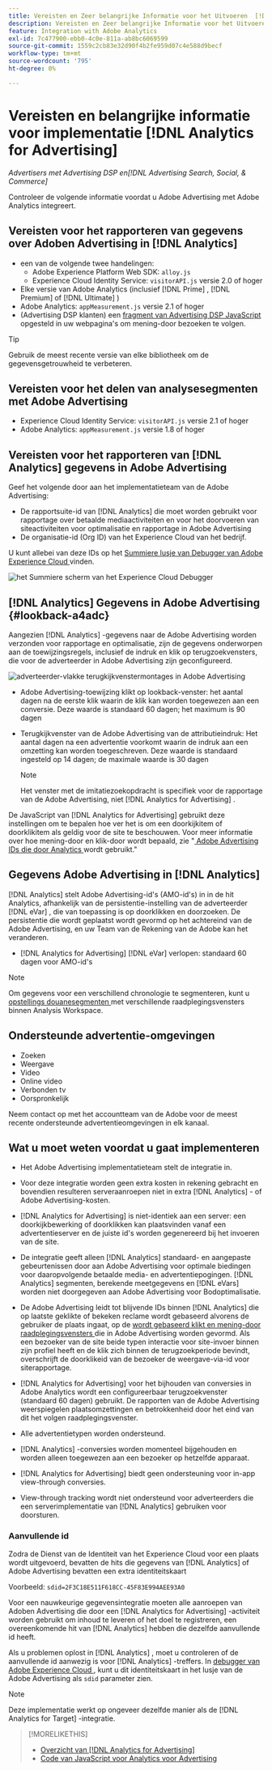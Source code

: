 ```yaml
---
title: Vereisten en Zeer belangrijke Informatie voor het Uitvoeren  [!DNL Analytics for Advertising]
description: Vereisten en Zeer belangrijke Informatie voor het Uitvoeren  [!DNL Analytics for Advertising]
feature: Integration with Adobe Analytics
exl-id: 7c477900-ebb0-4c0e-811a-ab8bc6069599
source-git-commit: 1559c2cb83e32d90f4b2fe959d07c4e588d9becf
workflow-type: tm+mt
source-wordcount: '795'
ht-degree: 0%

---
```


# Vereisten en belangrijke informatie voor implementatie [!DNL Analytics for Advertising]

*Advertisers met Advertising DSP en[!DNL Advertising Search, Social, & Commerce]*

Controleer de volgende informatie voordat u Adobe Advertising met Adobe Analytics integreert.

## Vereisten voor het rapporteren van gegevens over Adoben Advertising in [!DNL Analytics]

* een van de volgende twee handelingen:
   * Adobe Experience Platform Web SDK: `alloy.js`
   * Experience Cloud Identity Service: `visitorAPI.js` versie 2.0 of hoger
* Elke versie van Adobe Analytics (inclusief [!DNL Prime] , [!DNL Premium] of [!DNL Ultimate] )
* Adobe Analytics: `appMeasurement.js` versie 2.1 of hoger
* (Advertising DSP klanten) een [ fragment van Advertising DSP JavaScript ](javascript.md) opgesteld in uw webpagina&#39;s om mening-door bezoeken te volgen.

>[!TIP]
>
>Gebruik de meest recente versie van elke bibliotheek om de gegevensgetrouwheid te verbeteren.

## Vereisten voor het delen van analysesegmenten met Adobe Advertising

* Experience Cloud Identity Service: `visitorAPI.js` versie 2.1 of hoger
* Adobe Analytics: `appMeasurement.js` versie 1.8 of hoger

## Vereisten voor het rapporteren van [!DNL Analytics] gegevens in Adobe Advertising

Geef het volgende door aan het implementatieteam van de Adobe Advertising:

* De rapportsuite-id van [!DNL Analytics] die moet worden gebruikt voor rapportage over betaalde mediaactiviteiten en voor het doorvoeren van siteactiviteiten voor optimalisatie en rapportage in Adobe Advertising
* De organisatie-id (Org ID) van het Experience Cloud van het bedrijf.

U kunt allebei van deze IDs op het [ Summiere lusje van Debugger van Adobe Experience Cloud ](https://experienceleague.adobe.com/docs/debugger/using-v2/summary.html?lang=nl-NL) vinden.

![ het Summiere scherm van het Experience Cloud Debugger ](/help/integrations/assets/a4adc-debugger-summary.png)

## [!DNL Analytics] Gegevens in Adobe Advertising {#lookback-a4adc}

Aangezien [!DNL Analytics] -gegevens naar de Adobe Advertising worden verzonden voor rapportage en optimalisatie, zijn de gegevens onderworpen aan de toewijzingsregels, inclusief de indruk en klik op terugzoekvensters, die voor de adverteerder in Adobe Advertising zijn geconfigureerd.

![ adverteerder-vlakke terugkijkvenstermontages in Adobe Advertising ](/help/integrations/assets/a4adc-lookbacks.png)

* Adobe Advertising-toewijzing klikt op lookback-venster: het aantal dagen na de eerste klik waarin de klik kan worden toegewezen aan een conversie. Deze waarde is standaard 60 dagen; het maximum is 90 dagen
* Terugkijkvenster van de Adobe Advertising van de attributieindruk: Het aantal dagen na een advertentie voorkomt waarin de indruk aan een omzetting kan worden toegeschreven. Deze waarde is standaard ingesteld op 14 dagen; de maximale waarde is 30 dagen

  >[!NOTE]
  >
  > Het venster met de imitatiezoekopdracht is specifiek voor de rapportage van de Adobe Advertising, niet [!DNL Analytics for Advertising] .

De JavaScript van [!DNL Analytics for Advertising] gebruikt deze instellingen om te bepalen hoe ver het is om een doorkijkitem of doorklikitem als geldig voor de site te beschouwen. Voor meer informatie over hoe mening-door en klik-door wordt bepaald, zie &quot;[ Adobe Advertising IDs die door Analytics ](ids.md) wordt gebruikt.&quot;

## Gegevens Adobe Advertising in [!DNL Analytics]

[!DNL Analytics] stelt Adobe Advertising-id&#39;s (AMO-id&#39;s) in in de hit Analytics, afhankelijk van de persistentie-instelling van de adverteerder [!DNL eVar] , die van toepassing is op doorklikken en doorzoeken. De persistentie die wordt geplaatst wordt gevormd op het achtereind van de Adobe Advertising, en uw Team van de Rekening van de Adobe kan het veranderen.

* [!DNL Analytics for Advertising] [!DNL eVar] verlopen: standaard 60 dagen voor AMO-id&#39;s

>[!NOTE]
>
>Om gegevens voor een verschillend chronologie te segmenteren, kunt u [ opstellings douanesegmenten ](https://experienceleague.adobe.com/docs/analytics/components/segmentation/segmentation-workflow/seg-build.html?lang=nl-NL) met verschillende raadplegingsvensters binnen Analysis Workspace.

## Ondersteunde advertentie-omgevingen

* Zoeken
* Weergave
* Video
* Online video
* Verbonden tv
* Oorspronkelijk

Neem contact op met het accountteam van de Adobe voor de meest recente ondersteunde advertentieomgevingen in elk kanaal.

## Wat u moet weten voordat u gaat implementeren

* Het Adobe Advertising implementatieteam stelt de integratie in.

* Voor deze integratie worden geen extra kosten in rekening gebracht en bovendien resulteren serveraanroepen niet in extra [!DNL Analytics] - of Adobe Advertising-kosten.

* [!DNL Analytics for Advertising] is niet-identiek aan een server: een doorkijkbewerking of doorklikken kan plaatsvinden vanaf een advertentieserver en de juiste id&#39;s worden gegenereerd bij het invoeren van de site.

* De integratie geeft alleen [!DNL Analytics] standaard- en aangepaste gebeurtenissen door aan Adobe Advertising voor optimale biedingen voor daaropvolgende betaalde media- en advertentiepogingen. [!DNL Analytics] segmenten, berekende meetgegevens en [!DNL eVars] worden niet doorgegeven aan Adobe Advertising voor Bodoptimalisatie.

* De Adobe Advertising leidt tot blijvende IDs binnen [!DNL Analytics] die op laatste geklikte of bekeken reclame wordt gebaseerd alvorens de gebruiker de plaats ingaat, op de [ wordt gebaseerd klikt en mening-door raadplegingsvensters ](#lookback-a4adc) die in Adobe Advertising worden gevormd. Als een bezoeker van de site beide typen interactie voor site-invoer binnen zijn profiel heeft en de klik zich binnen de terugzoekperiode bevindt, overschrijft de doorklikeid van de bezoeker de weergave-via-id voor siterapportage.

* [!DNL Analytics for Advertising] voor het bijhouden van conversies in Adobe Analytics wordt een configureerbaar terugzoekvenster (standaard 60 dagen) gebruikt. De rapporten van de Adobe Advertising weerspiegelen plaatsomzettingen en betrokkenheid door het eind van dit het volgen raadplegingsvenster.

* Alle advertentietypen worden ondersteund. <!--Clarify what this might include. It used to include CTV, but not anymore: However, not all ad environments are supported. -->

* [!DNL Analytics] -conversies worden momenteel bijgehouden en worden alleen toegewezen aan een bezoeker op hetzelfde apparaat.

* [!DNL Analytics for Advertising] biedt geen ondersteuning voor in-app view-through conversies.

* View-through tracking wordt niet ondersteund voor adverteerders die een serverimplementatie van [!DNL Analytics] gebruiken voor doorsturen.

### Aanvullende id

Zodra de Dienst van de Identiteit van het Experience Cloud voor een plaats wordt uitgevoerd, bevatten de hits die gegevens van [!DNL Analytics] of Adobe Advertising bevatten een extra identiteitskaart

Voorbeeld: `sdid=2F3C18E511F618CC-45F83E994AEE93A0`

Voor een nauwkeurige gegevensintegratie moeten alle aanroepen van Adoben Advertising die door een [!DNL Analytics for Advertising] -activiteit worden gebruikt om inhoud te leveren of het doel te registreren, een overeenkomende hit van [!DNL Analytics] hebben die dezelfde aanvullende id heeft.

Als u problemen oplost in [!DNL Analytics] , moet u controleren of de aanvullende id aanwezig is voor [!DNL Analytics] -treffers. In [ debugger van Adobe Experience Cloud ](https://experienceleague.adobe.com/docs/debugger/using-v2/summary.html?lang=nl-NL), kunt u dit identiteitskaart in het lusje van de Adobe Advertising als `sdid` parameter zien.

>[!NOTE]
>
> Deze implementatie werkt op ongeveer dezelfde manier als de [!DNL Analytics for Target] -integratie.

>[!MORELIKETHIS]
>
>* [ Overzicht van  [!DNL Analytics for Advertising]](overview.md)
>* [ Code van JavaScript voor Analytics voor Advertising ](/help/integrations/analytics/javascript.md)
